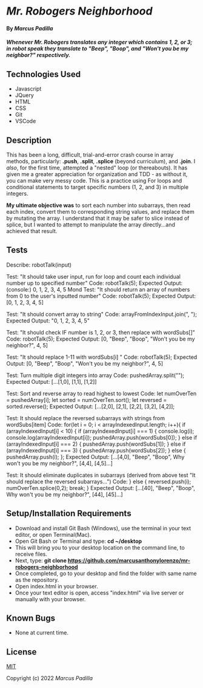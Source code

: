 # _Mr. Robogers Neighborhood_

#### By _**Marcus Padilla**_

#### _Whenever Mr. Robogers translates any integer which contains 1, 2, or 3; in robot speak they translate to "Beep", "Boop", and "Won't you be my neighbor?" respectively._

## Technologies Used

* Javascript
* JQuery
* HTML
* CSS
* Git
* VSCode

## Description

This has been a long, difficult, trial-and-error crash course in array methods, particularly: **.push**, **.split**, **.splice** (beyond curriculum), and **.join**.  I _also_, for the first time, attempted a "nested" loop (or thereabouts). It has given me a greater appreciation for organization and TDD - as without it, you can make very messy code. This is a practice using For loops and conditional statements to target specific numbers (1, 2, and 3) in multiple integers.

**My ultimate objective was** to sort each number into subarrays, then read each index, convert them to corresponding string values, and replace them by mutating the array. I understand that it may be safer to slice instead of splice, but I wanted to attempt to manipulate the array directly...and achieved that result.

## Tests

Describe: robotTalk(input)

Test: "It should take user input, run for loop and count each individual number up to specified number"
Code: robotTalk(5);
Expected Output: (console:) 0, 1, 2, 3, 4, 5 
Mond
Test: "It should return an array of numbers from 0 to the user's inputted number"
Code: robotTalk(5);
Expected Output: [0, 1, 2, 3, 4, 5]

Test: "It should convert array to string"
Code: arrayFromIndexInput.join(", ");
Expected Output: "0, 1, 2, 3, 4, 5"

Test: "It should check IF number is 1, 2, or 3, then replace with wordSubs[]"
Code: robotTalk(5);
Expected Output: [0, "Beep", "Boop", "Won't you be my neighbor?", 4, 5]

Test: "It should replace 1-11 with wordSubs[i] "
Code: robotTalk(5);
Expected Output: [0, "Beep", "Boop", "Won't you be my neighbor?", 4, 5]

Test: Turn multiple digit integers into array
Code: pushedArray.split("");
Expected Output: [...[1,0], [1,1], [1,2]]

Test: Sort and reverse array to read highest to lowest
Code:     let numOverTen = pushedArray[i];
          let sorted = numOverTen.sort();
          let reversed = sorted.reverse();
Expected Output: [...[2,0], [2,1], [2,2], [3,2], [4,2]];

Test: It should replace the reversed subarrays with strings from wordSubs[item]
Code:     for(let i = 0; i < arrayIndexedInput.length; i++){
      if (arrayIndexedInput[i] < 10) {
        if (arrayIndexedInput[i] === 1) {
          console.log(i);
          console.log(arrayIndexedInput[i]);
          pushedArray.push(wordSubs[0]);
        } else if (arrayIndexedInput[i] === 2) {
          pushedArray.push(wordSubs[1]);
        } else if (arrayIndexedInput[i] === 3) {
          pushedArray.push(wordSubs[2]);
        } else {
          pushedArray.push(i);
        };
Expected Output: [...[4,0], "Beep", "Boop", Why won't you be my neighbor?", [4,4], [4,5]...]

Test: It should eliminate duplicates in subarrays (derived from above test "It should replace the reversed subarrays...")
Code:           } else {
            reversed.push(i);
            numOverTen.splice(0,2);
            break;
          }
Expected Output: [...[40], "Beep", "Boop", Why won't you be my neighbor?", [44], [45]...]


## Setup/Installation Requirements

* Download and install Git Bash (Windows), use the terminal in your text editor, or open Terminal(Mac).
* Open Git Bash or Terminal and type:
 **cd ~/desktop**
* This will bring you to your desktop location on the command line, to receive files.
* Next, type: **git clone https://github.com/marcusanthonylorenzo/mr-robogers-neighborhood**
* Once completed, go to your desktop and find the folder with same name as the repository.
* Open index.html in your browser.
* Once your text editor is open, access "index.html" via live server or manually with your browser.


## Known Bugs

* None at current time.

## License

[MIT](https://github.com/marcusanthonylorenzo/mr-robogers-neighborhood/blob/add-license-1/LICENSE)

Copyright (c) 2022 _Marcus Padilla_
